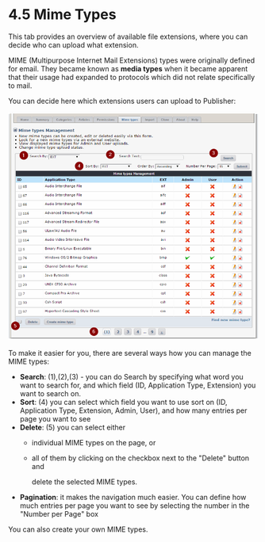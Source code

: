 # 4.5 Mime Types

This tab provides an overview of available file extensions, where you can decide who can upload what extension.

MIME \(Multipurpose Internet Mail Extensions\) types were originally defined for email. They became known as **media types** when it became apparent that their usage had expanded to protocols which did not relate specifically to mail.

You can decide here which extensions users can upload to Publisher:

![](../.gitbook/assets/mime1.png)

To make it easier for you, there are several ways how you can manage the MIME types:

* **Search**: \(1\),\(2\),\(3\) - you can do Search by specifying what word you want to search for, and which field \(ID, Application Type, Extension\) you want to search on. 
* **Sort**: \(4\) you can select which field you want to use sort on \(ID, Application Type, Extension, Admin, User\), and how many entries per page you want to see
* **Delete**: \(5\) you can select either
  * individual MIME types on the page, or 
  * all of them by clicking on the checkbox next to the "Delete" button and

    delete the selected MIME types.
* **Pagination**: it makes the navigation much easier. You can define how much entries per page you want to see by selecting the number in the "Number per Page" box

You can also create your own MIME types.

